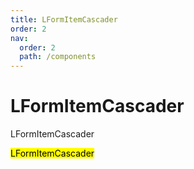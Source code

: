 ```yaml
---
title: LFormItemCascader
order: 2
nav:
  order: 2
  path: /components
---
```


# LFormItemCascader

LFormItemCascader

<mark>LFormItemCascader</mark>

<code src='./demos/Demo1.tsx' />
